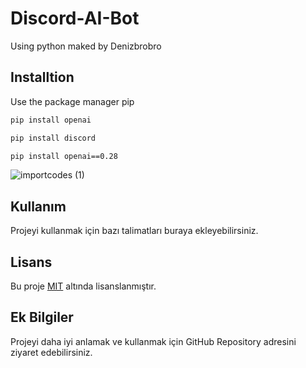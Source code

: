 # Discord-AI-Bot
Using python
maked by Denizbrobro

## Installtion

Use the package manager pip

```bash
pip install openai
```
```bash
pip install discord
```
```bash
pip install openai==0.28
```


![importcodes (1)](https://github.com/Denizbrobro/Discord-AI-Bot/assets/140730727/800e4526-4058-44cf-91bc-04f25e4433b8)


## Kullanım
Projeyi kullanmak için bazı talimatları buraya ekleyebilirsiniz.

## Lisans
Bu proje [MIT](https://choosealisence.com/licenses/mit/) altında lisanslanmıştır.

## Ek Bilgiler
Projeyi daha iyi anlamak ve kullanmak için GitHub Repository adresini ziyaret edebilirsiniz.
